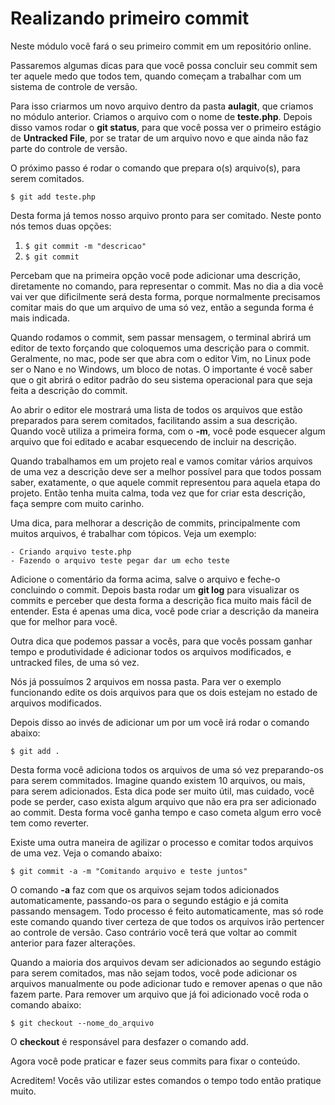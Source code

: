 # Realizando primeiro commit

Neste módulo você fará o seu primeiro commit em um repositório online.

Passaremos algumas dicas para que você possa concluir seu commit sem ter aquele medo que todos tem, quando começam a trabalhar com um sistema de controle de versão.

Para isso criarmos um novo arquivo dentro da pasta **aulagit**, que criamos no módulo anterior. Criamos o arquivo com o nome de **teste.php**. Depois disso vamos rodar o **git status**, para que você possa ver o primeiro estágio de **Untracked File**, por se tratar de um arquivo novo e que ainda não faz parte do controle de versão.

O próximo passo é rodar o comando que prepara o(s) arquivo(s), para serem comitados.

`$ git add teste.php`

Desta forma já temos nosso arquivo pronto para ser comitado. Neste ponto nós temos duas opções:

1. `$ git commit -m "descricao"`
2. `$ git commit`

Percebam que na primeira opção você pode adicionar uma descrição, diretamente no comando, para representar o commit. Mas no dia a dia você vai ver que dificilmente será desta forma, porque normalmente precisamos comitar mais do que um arquivo de uma só vez, então a segunda forma é mais indicada.

Quando rodamos o commit, sem passar mensagem, o terminal abrirá um editor de texto forçando que coloquemos uma descrição para o commit. Geralmente, no mac, pode ser que abra com o editor Vim, no Linux pode ser o Nano e no Windows, um bloco de notas. O importante é você saber que o git abrirá o editor padrão do seu sistema operacional para que seja feita a descrição do commit.

Ao abrir o editor ele mostrará uma lista de todos os arquivos que estão preparados para serem comitados, facilitando assim a sua descrição. Quando você utiliza a primeira forma, com o **-m**, você pode esquecer algum arquivo que foi editado e acabar esquecendo de incluir na descrição.

Quando trabalhamos em um projeto real e vamos comitar vários arquivos de uma vez a descrição deve ser a melhor possível para que todos possam saber, exatamente, o que aquele commit representou para aquela etapa do projeto. Então tenha muita calma, toda vez que for criar esta descrição, faça sempre com muito carinho.

Uma dica, para melhorar a descrição de commits, principalmente com muitos arquivos, é trabalhar com tópicos. Veja um exemplo:

```
- Criando arquivo teste.php
- Fazendo o arquivo teste pegar dar um echo teste
```

Adicione o comentário da forma acima, salve o arquivo e feche-o concluindo o commit. Depois basta rodar um **git log** para visualizar os commits e perceber que desta forma a descrição fica muito mais fácil de entender. Esta é apenas uma dica, você pode criar a descrição da maneira que for melhor para você.

Outra dica que podemos passar a vocês, para que vocês possam ganhar tempo e produtividade é adicionar todos os arquivos modificados, e untracked files, de uma só vez.

Nós já possuímos 2 arquivos em nossa pasta. Para ver o exemplo funcionando edite os dois arquivos para que os dois estejam no estado de arquivos modificados.

Depois disso ao invés de adicionar um por um você irá rodar o comando abaixo:

`$ git add .`

Desta forma você adiciona todos os arquivos de uma só vez preparando-os para serem commitados. Imagine quando existem 10 arquivos, ou mais, para serem adicionados. Esta dica pode ser muito útil, mas cuidado, você pode se perder, caso exista algum arquivo que não era pra ser adicionado ao commit. Desta forma você ganha tempo e caso cometa algum erro você tem como reverter.

Existe uma outra maneira de agilizar o processo e comitar todos arquivos de uma vez. Veja o comando abaixo:

`$ git commit -a -m "Comitando arquivo e teste juntos"`

O comando **-a** faz com que os arquivos sejam todos adicionados automaticamente, passando-os para o segundo estágio e já comita passando mensagem. Todo processo é feito automaticamente, mas só rode este comando quando tiver certeza de que todos os arquivos irão pertencer ao controle de versão. Caso contrário você terá que voltar ao commit anterior para fazer alterações.

Quando a maioria dos arquivos devam ser adicionados ao segundo estágio para serem comitados, mas não sejam todos, você pode adicionar os arquivos manualmente ou pode adicionar tudo e remover apenas o que não fazem parte. Para remover um arquivo que já foi adicionado você roda o comando abaixo:

`$ git checkout --nome_do_arquivo`

O **checkout** é responsável para desfazer o comando add.

Agora você pode praticar e fazer seus commits para fixar o conteúdo.

Acreditem! Vocês vão utilizar estes comandos o tempo todo então pratique muito.